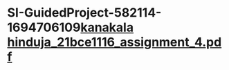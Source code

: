 # SI-GuidedProject-582114-1694706109[kanakala hinduja_21bce1116_assignment_4.pdf](https://github.com/smartinternz02/SI-GuidedProject-582114-1694706109/files/12686226/kanakala.hinduja_21bce1116_assignment_4.pdf)
